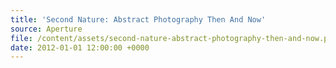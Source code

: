 ```yaml
---
title: 'Second Nature: Abstract Photography Then And Now'
source: Aperture
file: /content/assets/second-nature-abstract-photography-then-and-now.pdf
date: 2012-01-01 12:00:00 +0000
---
```

